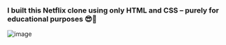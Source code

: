 ### I built this Netflix clone using only HTML and CSS – purely for educational purposes 😎🍿
![image](https://github.com/user-attachments/assets/2866fcfa-f318-4958-8a0f-81d121098ee5)


